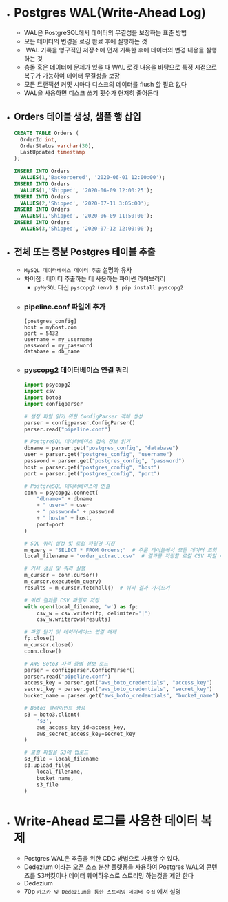 - # Postgres WAL(Write-Ahead Log)
	- WAL은 PostgreSQL에서 데이터의 무결성을 보장하는 표준 방법
	- 모든 데이터의 변경을 로깅 완료 후에 실행하는 것
	-  WAL 기록을 영구적인 저장소에 먼저 기록한 후에 데이터의 변경 내용을 실행하는 것
	- 충돌 혹은 데이터에 문제가 있을 때 WAL 로깅 내용을 바탕으로 특정 시점으로 복구가 가능하여 데이터 무결성을 보장
	- 모든 트랜잭션 커밋 시마다 디스크의 데이터를 flush 할 필요 없다
	- WAL을 사용하면 디스크 쓰기 횟수가 현저히 줄어든다
- ## Orders 테이블 생성, 샘플 행 삽입
	```sql
	CREATE TABLE Orders (
	  OrderId int,
	  OrderStatus varchar(30),
	  LastUpdated timestamp
	);
	
	INSERT INTO Orders
	  VALUES(1,'Backordered', '2020-06-01 12:00:00');
	INSERT INTO Orders
	  VALUES(1,'Shipped', '2020-06-09 12:00:25');
	INSERT INTO Orders
	  VALUES(2,'Shipped', '2020-07-11 3:05:00');
	INSERT INTO Orders
	  VALUES(1,'Shipped', '2020-06-09 11:50:00');
	INSERT INTO Orders
	  VALUES(3,'Shipped', '2020-07-12 12:00:00');
	```
- ## 전체 또는 증분 Postgres 테이블 추출
	- `MySQL 데이터베이스 데이터 추출` 설명과 유사
	- 차이점 : 데이터 추출하는 데 사용하는 파이썬 라이브러리
		- `pyMySQL` 대신 `pyscopg2`
		`(env) $ pip install pyscopg2`
	- ### pipeline.conf 파일에 추가
		```
		[postgres_config]
		host = myhost.com
		port = 5432
		username = my_username
		password = my_password
		database = db_name
		```
	- ### pyscopg2 데이터베이스 연결 쿼리
		```python
		import psycopg2
		import csv
		import boto3
		import configparser
		
		# 설정 파일 읽기 위한 ConfigParser 객체 생성
		parser = configparser.ConfigParser()
		parser.read("pipeline.conf")
		
		# PostgreSQL 데이터베이스 접속 정보 읽기
		dbname = parser.get("postgres_config", "database")
		user = parser.get("postgres_config", "username")
		password = parser.get("postgres_config", "password")
		host = parser.get("postgres_config", "host")
		port = parser.get("postgres_config", "port")
		
		# PostgreSQL 데이터베이스에 연결
		conn = psycopg2.connect(
		    "dbname=" + dbname
		    + " user=" + user
		    + " password=" + password
		    + " host=" + host,
		    port=port
		)
		
		# SQL 쿼리 설정 및 로컬 파일명 지정
		m_query = "SELECT * FROM Orders;"  # 주문 테이블에서 모든 데이터 조회
		local_filename = "order_extract.csv"  # 결과를 저장할 로컬 CSV 파일 이름
		
		# 커서 생성 및 쿼리 실행
		m_cursor = conn.cursor()
		m_cursor.execute(m_query)
		results = m_cursor.fetchall()  # 쿼리 결과 가져오기
		
		# 쿼리 결과를 CSV 파일로 저장
		with open(local_filename, 'w') as fp:
		    csv_w = csv.writer(fp, delimiter='|')
		    csv_w.writerows(results)
		
		# 파일 닫기 및 데이터베이스 연결 해제
		fp.close()
		m_cursor.close()
		conn.close()
		
		# AWS Boto3 자격 증명 정보 로드
		parser = configparser.ConfigParser()
		parser.read("pipeline.conf")
		access_key = parser.get("aws_boto_credentials", "access_key")
		secret_key = parser.get("aws_boto_credentials", "secret_key")
		bucket_name = parser.get("aws_boto_credentials", "bucket_name")
		
		# Boto3 클라이언트 생성
		s3 = boto3.client(
		    's3',
		    aws_access_key_id=access_key,
		    aws_secret_access_key=secret_key
		)
		
		# 로컬 파일을 S3에 업로드
		s3_file = local_filename
		s3.upload_file(
		    local_filename,
		    bucket_name,
		    s3_file
		)
		```
- # Write-Ahead 로그를 사용한 데이터 복제
	- Postgres WAL은 추출을 위한 CDC 방법으로 사용할 수 있다.
	- Dedezium 이라는 오픈 소스 분산 플랫폼을 사용하여 Postgres WAL의 콘텐츠를 S3버킷이나 데이터 웨어하우스로 스트리밍 하는것을 제안 한다
	- Dedezium
	- 70p `카프카 및 Dedezium을 통한 스트리밍 데이터 수집` 에서 설명